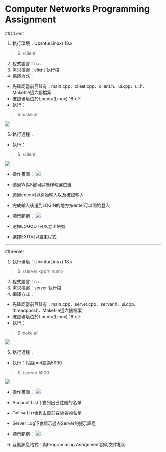 # Computer Networks Programming Assignment
##CLient
1. 執行環境：Ubuntu(Linux) 18.x
> $ ./client
> 
2. 程式語言：c++
3. 需求檔案：client 執行檔
4. 編譯方式：
*  先確認當前目錄有：main.cpp、client.cpp、client.h、ui.cpp、ui.h、Makefile這六個檔案
*  確認環境位於Ubuntu(Linux) 18.x下
*  執行：
> $ make all
>
![](https://i.imgur.com/UYXbobk.png)



5. 執行過程：
*  執行：
> $ ./client
>
![](https://i.imgur.com/rZjxXVf.png)



*  操作畫面：
![](https://i.imgur.com/tCDafPn.png)



*  透過W與S鍵可以操作勾選位置
*  透過enter可以開始輸入以及確認輸入
*  完成輸入後選到LOGIN的地方按enter可以開始登入
*  顯示範例：
![](https://i.imgur.com/TuJsSI7.png)


*  選擇LOGOUT可以登出帳號
*  選擇EXIT可以結束程式

---

##Server

1. 執行環境：Ubuntu(Linux) 18.x
> $ ./server <port_num>
>
2. 程式語言：c++
3. 需求檔案：server 執行檔
4. 編譯方式：
*  先確認當前目錄有：main.cpp、server.cpp、server.h、ui.cpp、threadpool.h、Makefile這六個檔案
*  確認環境位於Ubuntu(Linux) 18.x下
*  執行：
> $ make all
>
![](https://i.imgur.com/LRlJPnR.png)


5. 執行過程：
*  執行：假設port設為5000
> $ ./server 5000
>
![](https://i.imgur.com/Y83RL28.png)


*  操作畫面：
![](https://i.imgur.com/cd9czFj.png)

*  Account List下會列出已註冊的名單
*  Online List會列出目前在線者的名單
*  Server Log下會顯示過去Server的提示訊息
*  顯示範例：
![](https://i.imgur.com/dhiM50p.png)

6. 互動訊息格式：與Programming Assignment說明文件相同

